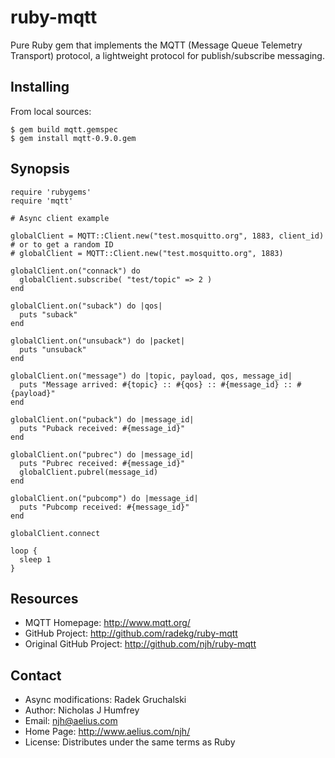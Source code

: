 ruby-mqtt
=========

Pure Ruby gem that implements the MQTT (Message Queue Telemetry Transport) protocol,
a lightweight protocol for publish/subscribe messaging.


Installing
----------

From local sources:

    $ gem build mqtt.gemspec
    $ gem install mqtt-0.9.0.gem


Synopsis
--------

    require 'rubygems'
    require 'mqtt'
    
    # Async client example
    
    globalClient = MQTT::Client.new("test.mosquitto.org", 1883, client_id)
    # or to get a random ID
    # globalClient = MQTT::Client.new("test.mosquitto.org", 1883)
    
    globalClient.on("connack") do
      globalClient.subscribe( "test/topic" => 2 )
    end
    
    globalClient.on("suback") do |qos|
      puts "suback"
    end
    
    globalClient.on("unsuback") do |packet|
      puts "unsuback"
    end
    
    globalClient.on("message") do |topic, payload, qos, message_id|
      puts "Message arrived: #{topic} :: #{qos} :: #{message_id} :: #{payload}"
    end
    
    globalClient.on("puback") do |message_id|
      puts "Puback received: #{message_id}"
    end
    
    globalClient.on("pubrec") do |message_id|
      puts "Pubrec received: #{message_id}"
      globalClient.pubrel(message_id)
    end
    
    globalClient.on("pubcomp") do |message_id|
      puts "Pubcomp received: #{message_id}"
    end
    
    globalClient.connect
    
    loop {
      sleep 1
    }

Resources
---------

* MQTT Homepage: http://www.mqtt.org/
* GitHub Project: http://github.com/radekg/ruby-mqtt
* Original GitHub Project: http://github.com/njh/ruby-mqtt


Contact
-------

* Async modifications:    Radek Gruchalski
* Author:    Nicholas J Humfrey
* Email:     njh@aelius.com
* Home Page: http://www.aelius.com/njh/
* License:   Distributes under the same terms as Ruby
